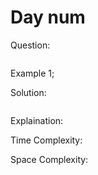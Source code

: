 # Day num

Question: 
```
```

Example 1;


Solution: 

```cpp
```

Explaination:

Time Complexity:

Space Complexity:

